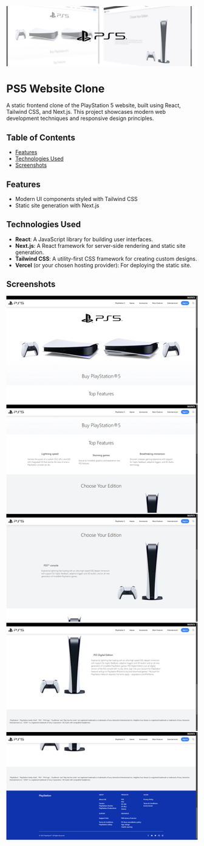 ![](ps5-clone/public/assets/images/PS5.png)
# PS5 Website Clone

A static frontend clone of the PlayStation 5 website, built using React, Tailwind CSS, and Next.js. This project showcases modern web development techniques and responsive design principles.

## Table of Contents

- [Features](#features)
- [Technologies Used](#technologies-used)
- [Screenshots](#screenshots)

## Features

- Modern UI components styled with Tailwind CSS
- Static site generation with Next.js

## Technologies Used

- **React**: A JavaScript library for building user interfaces.
- **Next.js**: A React framework for server-side rendering and static site generation.
- **Tailwind CSS**: A utility-first CSS framework for creating custom designs.
- **Vercel** (or your chosen hosting provider): For deploying the static site.

## Screenshots

![](ps5-clone/public/assets/images/Screenshot2.png)
![](ps5-clone/public/assets/images/Screenshot3.png)
![](ps5-clone/public/assets/images/Screenshot4.png)
![](ps5-clone/public/assets/images/Screenshot5.png)
![](ps5-clone/public/assets/images/Screenshot6.png)

